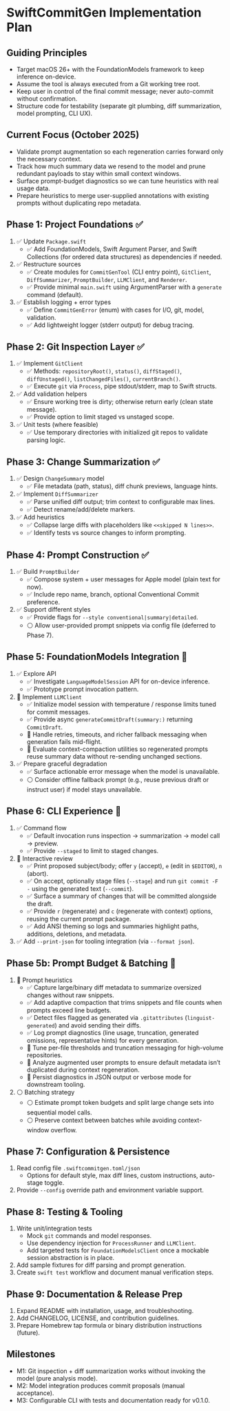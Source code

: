 SwiftCommitGen Implementation Plan
=================================

Guiding Principles
------------------
- Target macOS 26+ with the FoundationModels framework to keep inference on-device.
- Assume the tool is always executed from a Git working tree root.
- Keep user in control of the final commit message; never auto-commit without confirmation.
- Structure code for testability (separate git plumbing, diff summarization, model prompting, CLI UX).

Current Focus (October 2025)
----------------------------
- Validate prompt augmentation so each regeneration carries forward only the necessary context.
- Track how much summary data we resend to the model and prune redundant payloads to stay within small context windows.
- Surface prompt-budget diagnostics so we can tune heuristics with real usage data.
- Prepare heuristics to merge user-supplied annotations with existing prompts without duplicating repo metadata.

Phase 1: Project Foundations ✅
------------------------------
1. ✅ Update `Package.swift`
   - ✅ Add FoundationModels, Swift Argument Parser, and Swift Collections (for ordered data structures) as dependencies if needed.
2. ✅ Restructure sources
   - ✅ Create modules for `CommitGenTool` (CLI entry point), `GitClient`, `DiffSummarizer`, `PromptBuilder`, `LLMClient`, and `Renderer`.
   - ✅ Provide minimal `main.swift` using ArgumentParser with a `generate` command (default).
3. ✅ Establish logging + error types
   - ✅ Define `CommitGenError` (enum) with cases for I/O, git, model, validation.
   - ✅ Add lightweight logger (stderr output) for debug tracing.

Phase 2: Git Inspection Layer ✅
-------------------------------
1. ✅ Implement `GitClient`
   - ✅ Methods: `repositoryRoot()`, `status()`, `diffStaged()`, `diffUnstaged()`, `listChangedFiles()`, `currentBranch()`.
   - ✅ Execute `git` via `Process`, pipe stdout/stderr, map to Swift structs.
2. ✅ Add validation helpers
   - ✅ Ensure working tree is dirty; otherwise return early (clean state message).
   - ✅ Provide option to limit staged vs unstaged scope.
3. ✅ Unit tests (where feasible)
   - ✅ Use temporary directories with initialized git repos to validate parsing logic.

Phase 3: Change Summarization ✅
-------------------------------
1. ✅ Design `ChangeSummary` model
   - ✅ File metadata (path, status), diff chunk previews, language hints.
2. ✅ Implement `DiffSummarizer`
   - ✅ Parse unified diff output; trim context to configurable max lines.
   - ✅ Detect rename/add/delete markers.
3. ✅ Add heuristics
   - ✅ Collapse large diffs with placeholders like `<<skipped N lines>>`.
   - ✅ Identify tests vs source changes to inform prompting.

Phase 4: Prompt Construction ✅
------------------------------
1. ✅ Build `PromptBuilder`
   - ✅ Compose system + user messages for Apple model (plain text for now).
   - ✅ Include repo name, branch, optional Conventional Commit preference.
2. ✅ Support different styles
   - ✅ Provide flags for `--style conventional|summary|detailed`.
   - ⚪ Allow user-provided prompt snippets via config file (deferred to Phase 7).

Phase 5: FoundationModels Integration 🔄
---------------------------------------
1. ✅ Explore API
   - ✅ Investigate `LanguageModelSession` API for on-device inference.
   - ✅ Prototype prompt invocation pattern.
2. 🔄 Implement `LLMClient`
   - ✅ Initialize model session with temperature / response limits tuned for commit messages.
   - ✅ Provide async `generateCommitDraft(summary:)` returning `CommitDraft`.
   - 🔄 Handle retries, timeouts, and richer fallback messaging when generation fails mid-flight.
   - 🔄 Evaluate context-compaction utilities so regenerated prompts reuse summary data without re-sending unchanged sections.
3. ✅ Prepare graceful degradation
   - ✅ Surface actionable error message when the model is unavailable.
   - ⚪ Consider offline fallback prompt (e.g., reuse previous draft or instruct user) if model stays unavailable.

Phase 6: CLI Experience 🔄
-------------------------
1. ✅ Command flow
   - ✅ Default invocation runs inspection → summarization → model call → preview.
   - ✅ Provide `--staged` to limit to staged changes.
2. 🔄 Interactive review
   - ✅ Print proposed subject/body; offer `y` (accept), `e` (edit in `$EDITOR`), `n` (abort).
   - ✅ On accept, optionally stage files (`--stage`) and run `git commit -F -` using the generated text (`--commit`).
   - ✅ Surface a summary of changes that will be committed alongside the draft.
   - ✅ Provide `r` (regenerate) and `c` (regenerate with context) options, reusing the current prompt package.
   - ✅ Add ANSI theming so logs and summaries highlight paths, additions, deletions, and metadata.
3. ✅ Add `--print-json` for tooling integration (via `--format json`).

Phase 5b: Prompt Budget & Batching 🚧
-----------------------------------
1. 🔄 Prompt heuristics
   - ✅ Capture large/binary diff metadata to summarize oversized changes without raw snippets.
   - ✅ Add adaptive compaction that trims snippets and file counts when prompts exceed line budgets.
   - ✅ Detect files flagged as generated via `.gitattributes` (`linguist-generated`) and avoid sending their diffs.
   - ✅ Log prompt diagnostics (line usage, truncation, generated omissions, representative hints) for every generation.
   - 🔄 Tune per-file thresholds and truncation messaging for high-volume repositories.
   - 🔄 Analyze augmented user prompts to ensure default metadata isn’t duplicated during context regeneration.
   - 🔄 Persist diagnostics in JSON output or verbose mode for downstream tooling.
2. ⚪ Batching strategy
   - ⚪ Estimate prompt token budgets and split large change sets into sequential model calls.
   - ⚪ Preserve context between batches while avoiding context-window overflow.

Phase 7: Configuration & Persistence
------------------------------------
1. Read config file `.swiftcommitgen.toml/json`
   - Options for default style, max diff lines, custom instructions, auto-stage toggle.
2. Provide `--config` override path and environment variable support.

Phase 8: Testing & Tooling
--------------------------
1. Write unit/integration tests
   - Mock `git` commands and model responses.
   - Use dependency injection for `ProcessRunner` and `LLMClient`.
   - Add targeted tests for `FoundationModelsClient` once a mockable session abstraction is in place.
2. Add sample fixtures for diff parsing and prompt generation.
3. Create `swift test` workflow and document manual verification steps.

Phase 9: Documentation & Release Prep
-------------------------------------
1. Expand README with installation, usage, and troubleshooting.
2. Add CHANGELOG, LICENSE, and contribution guidelines.
3. Prepare Homebrew tap formula or binary distribution instructions (future).

Milestones
----------
- M1: Git inspection + diff summarization works without invoking the model (pure analysis mode).
- M2: Model integration produces commit proposals (manual acceptance).
- M3: Configurable CLI with tests and documentation ready for v0.1.0.
